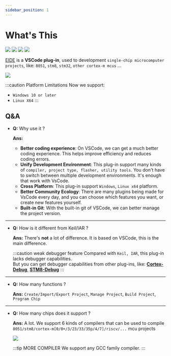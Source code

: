 ```yaml
---
sidebar_position: 1
---
```


# What's This

[![](https://vsmarketplacebadge.apphb.com/version/cl.eide.svg)](https://marketplace.visualstudio.com/items?itemName=CL.eide) [![](https://vsmarketplacebadge.apphb.com/installs/cl.eide.svg)](https://marketplace.visualstudio.com/items?itemName=CL.eide) [![](https://vsmarketplacebadge.apphb.com/downloads/cl.eide.svg)](https://marketplace.visualstudio.com/items?itemName=CL.eide) [![](https://vsmarketplacebadge.apphb.com/rating/cl.eide.svg)](https://marketplace.visualstudio.com/items?itemName=CL.eide)

[EIDE](https://marketplace.visualstudio.com/items?itemName=CL.eide) is a **VSCode plug-in**, used to development `single-chip microcomputer projects`, like: `8051`, `stm8`, `stm32`, `other cortex-m mcus` ...

![](https://em-ide.com/preview.png)

:::caution Platform Limitations
Now we support: 
  - `Windows 10 or later`
  - `Linux X64`
:::

## Q&A

- **Q:** Why use it ?

  **Ans:**
    - **Better coding experience**: On VSCode, we can get a much better coding experience. This helps improve efficiency and reduces coding errors. 
    - **Unify Development Environment**: This plug-in support many kinds of `compiler, project type, flasher, utility tools`. You don't have to switch between multiple development environments. It's enough that work with VsCode.
    - **Cross Platform**: This plug-in support `Windows`, `Linux x64` platform.
    - **Better Community Ecology**: There are many plugins being made for VsCode every day, and you can choose which features you want, or create new features yourself.
    - **Built-in Git**: With the built-in git of VSCode, we can better manage the project version.

---

- **Q:** How is it different from Keil/IAR ?

  **Ans:** There's **not** a lot of difference. It is based on VSCode, this is the main difference.

  :::caution weak debugger feature
  Compared with `Keil, IAR`, this plug-in lacks debugger capabilities.<br/>
  But you can get debugger capabilities from other plug-ins, like: [**Cortex-Debug**](https://marketplace.visualstudio.com/items?itemName=marus25.cortex-debug), 
  [**STM8-Debug**](https://marketplace.visualstudio.com/items?itemName=CL.stm8-debug)
  :::

---

- **Q:** How many functions ?

  **Ans:** `Create/Import/Export Project`, `Manage Project`, `Build Project`, `Program Chip`

---

- **Q:** How many chips does it support ?

  **Ans:** A lot. We support 6 kinds of compilers that can be used to compile `8051/stm8/cortex-m[0/0+/3/23/33/35p/4/7]/riscv/...` mcu projects

  ![](/img/toolchains.png)

  :::tip MORE COMPILER
  We support any GCC family compiler.
  :::